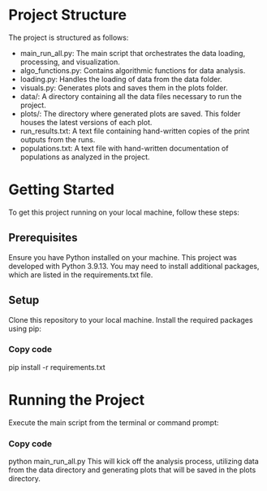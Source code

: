 # Project Structure
The project is structured as follows:

- main_run_all.py: The main script that orchestrates the data loading, processing, and visualization.
- algo_functions.py: Contains algorithmic functions for data analysis.
- loading.py: Handles the loading of data from the data folder.
- visuals.py: Generates plots and saves them in the plots folder.
- data/: A directory containing all the data files necessary to run the project.
- plots/: The directory where generated plots are saved. This folder houses the latest versions of each plot.
- run_results.txt: A text file containing hand-written copies of the print outputs from the runs.
- populations.txt: A text file with hand-written documentation of populations as analyzed in the project.


# Getting Started
To get this project running on your local machine, follow these steps:

## Prerequisites
Ensure you have Python installed on your machine. This project was developed with Python 3.9.13. You may need to install additional packages, which are listed in the requirements.txt file.

## Setup
Clone this repository to your local machine.
Install the required packages using pip:
### Copy code
pip install -r requirements.txt


# Running the Project
Execute the main script from the terminal or command prompt:

### Copy code
python main_run_all.py
This will kick off the analysis process, utilizing data from the data directory and generating plots that will be saved in the plots directory.